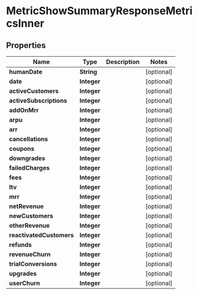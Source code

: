 

# MetricShowSummaryResponseMetricsInner


## Properties

| Name | Type | Description | Notes |
|------------ | ------------- | ------------- | -------------|
|**humanDate** | **String** |  |  [optional] |
|**date** | **Integer** |  |  [optional] |
|**activeCustomers** | **Integer** |  |  [optional] |
|**activeSubscriptions** | **Integer** |  |  [optional] |
|**addOnMrr** | **Integer** |  |  [optional] |
|**arpu** | **Integer** |  |  [optional] |
|**arr** | **Integer** |  |  [optional] |
|**cancellations** | **Integer** |  |  [optional] |
|**coupons** | **Integer** |  |  [optional] |
|**downgrades** | **Integer** |  |  [optional] |
|**failedCharges** | **Integer** |  |  [optional] |
|**fees** | **Integer** |  |  [optional] |
|**ltv** | **Integer** |  |  [optional] |
|**mrr** | **Integer** |  |  [optional] |
|**netRevenue** | **Integer** |  |  [optional] |
|**newCustomers** | **Integer** |  |  [optional] |
|**otherRevenue** | **Integer** |  |  [optional] |
|**reactivatedCustomers** | **Integer** |  |  [optional] |
|**refunds** | **Integer** |  |  [optional] |
|**revenueChurn** | **Integer** |  |  [optional] |
|**trialConversions** | **Integer** |  |  [optional] |
|**upgrades** | **Integer** |  |  [optional] |
|**userChurn** | **Integer** |  |  [optional] |



